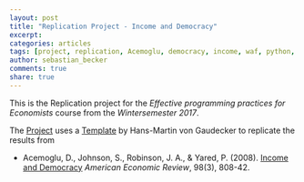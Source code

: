 ```yaml
---
layout: post
title: "Replication Project - Income and Democracy"
excerpt: 
categories: articles
tags: [project, replication, Acemoglu, democracy, income, waf, python, stata]
author: sebastian_becker
comments: true
share: true
---
```


This is the Replication project for the *Effective programming practices for Economists* course from the *Wintersemester 2017*.

The [Project](https://github.com/SeBecker/effective_programming_project) uses a [Template](https://github.com/hmgaudecker/econ-project-templates) by Hans-Martin von Gaudecker to replicate the results from 

* Acemoglu, D., Johnson, S., Robinson, J. A., & Yared, P. (2008). [Income and Democracy](https://economics.mit.edu/files/9037) *American Economic Review*, 98(3), 808-42.




